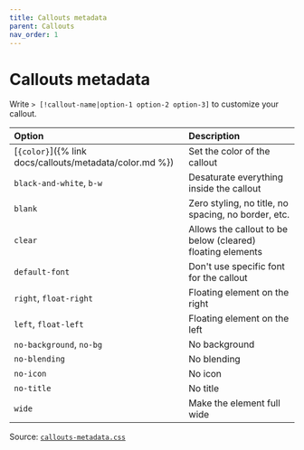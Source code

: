 ```yaml
---
title: Callouts metadata
parent: Callouts
nav_order: 1
---
```


# Callouts metadata

Write `> [!callout-name|option-1 option-2 option-3]` to customize your callout.

| Option                   | Description                                         |
|:-------------------------|:----------------------------------------------------|
| [`{color}`]({% link docs/callouts/metadata/color.md %}) | Set the color of the callout |
| `black-and-white`, `b-w` | Desaturate everything inside the callout            |
| `blank`                  | Zero styling, no title, no spacing, no border, etc. |
| `clear`                  | Allows the callout to be below (cleared) floating elements |
| `default-font`           | Don't use specific font for the callout             |
| `right`, `float-right`   | Floating element on the right                       |
| `left`, `float-left`     | Floating element on the left                        |
| `no-background`, `no-bg` | No background                                       |
| `no-blending`            | No blending                                         |
| `no-icon`                | No icon                                             |
| `no-title`               | No title                                            |
| `wide`                   | Make the element full wide                          |

Source: [`callouts-metadata.css`](https://github.com/ElsaTam/obsidian-fancy-a-story/blob/main/snippets/editor/callouts/callouts-metadata.css)